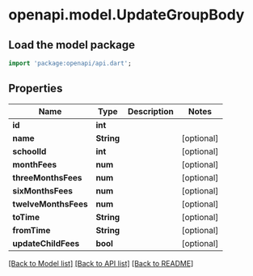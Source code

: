 # openapi.model.UpdateGroupBody

## Load the model package
```dart
import 'package:openapi/api.dart';
```

## Properties
Name | Type | Description | Notes
------------ | ------------- | ------------- | -------------
**id** | **int** |  | 
**name** | **String** |  | [optional] 
**schoolId** | **int** |  | [optional] 
**monthFees** | **num** |  | [optional] 
**threeMonthsFees** | **num** |  | [optional] 
**sixMonthsFees** | **num** |  | [optional] 
**twelveMonthsFees** | **num** |  | [optional] 
**toTime** | **String** |  | [optional] 
**fromTime** | **String** |  | [optional] 
**updateChildFees** | **bool** |  | [optional] 

[[Back to Model list]](../README.md#documentation-for-models) [[Back to API list]](../README.md#documentation-for-api-endpoints) [[Back to README]](../README.md)


